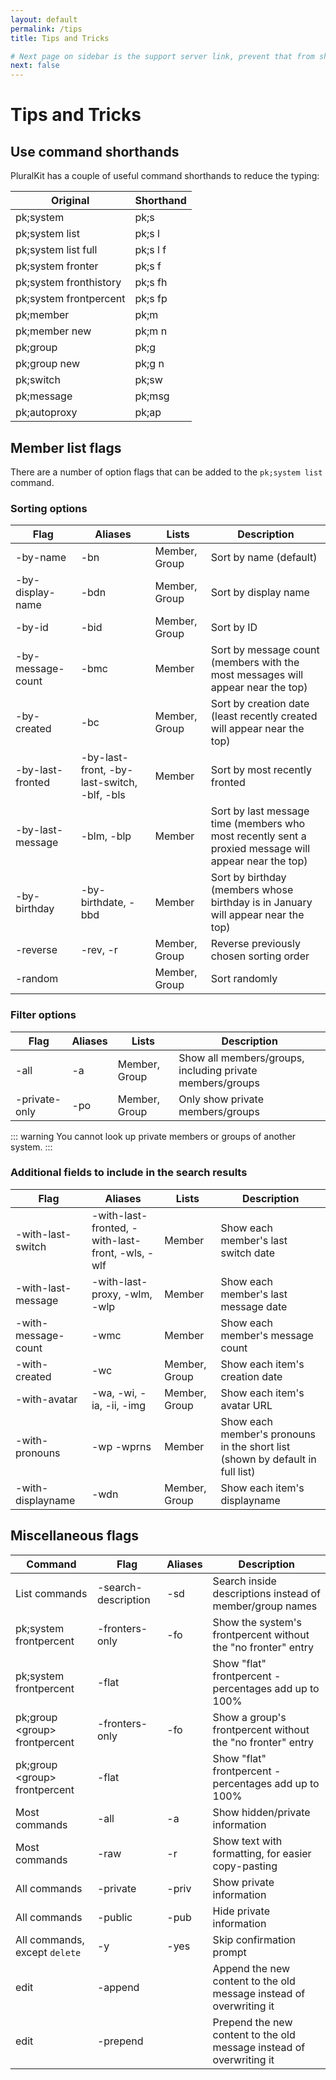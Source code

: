 ```yaml
---
layout: default
permalink: /tips
title: Tips and Tricks

# Next page on sidebar is the support server link, prevent that from showing up here
next: false
---
```


# Tips and Tricks

## Use command shorthands
PluralKit has a couple of useful command shorthands to reduce the typing:

|Original|Shorthand|
|---|---|
|pk;system|pk;s|
|pk;system list|pk;s l|
|pk;system list full|pk;s l f|
|pk;system fronter|pk;s f|
|pk;system fronthistory|pk;s fh|
|pk;system frontpercent|pk;s fp|
|pk;member|pk;m|
|pk;member new|pk;m n|
|pk;group|pk;g|
|pk;group new|pk;g n|
|pk;switch|pk;sw|
|pk;message|pk;msg|
|pk;autoproxy|pk;ap|

## Member list flags
There are a number of option flags that can be added to the `pk;system list` command.

### Sorting options
|Flag|Aliases|Lists|Description|
|---|---|---|---|
|-by-name|-bn|Member, Group|Sort by name (default)|
|-by-display-name|-bdn|Member, Group|Sort by display name|
|-by-id|-bid|Member, Group|Sort by ID|
|-by-message-count|-bmc|Member|Sort by message count (members with the most messages will appear near the top)|
|-by-created|-bc|Member, Group|Sort by creation date (least recently created will appear near the top)|
|-by-last-fronted|-by-last-front, -by-last-switch, -blf, -bls|Member|Sort by most recently fronted|
|-by-last-message|-blm, -blp|Member|Sort by last message time (members who most recently sent a proxied message will appear near the top)|
|-by-birthday|-by-birthdate, -bbd|Member|Sort by birthday (members whose birthday is in January will appear near the top)|
|-reverse|-rev, -r|Member, Group|Reverse previously chosen sorting order|
|-random||Member, Group|Sort randomly|

### Filter options
|Flag|Aliases|Lists|Description|
|---|---|---|---|
|-all|-a|Member, Group|Show all members/groups, including private members/groups|
|-private-only|-po|Member, Group|Only show private members/groups|

::: warning
You cannot look up private members or groups of another system.
:::

### Additional fields to include in the search results
|Flag|Aliases|Lists|Description|
|---|---|---|---|
|-with-last-switch|-with-last-fronted, -with-last-front, -wls, -wlf|Member|Show each member's last switch date|
|-with-last-message|-with-last-proxy, -wlm, -wlp|Member|Show each member's last message date|
|-with-message-count|-wmc|Member|Show each member's message count|
|-with-created|-wc|Member, Group|Show each item's creation date|
|-with-avatar|-wa, -wi, -ia, -ii, -img|Member, Group|Show each item's avatar URL|
|-with-pronouns|-wp -wprns|Member|Show each member's pronouns in the short list (shown by default in full list)|
|-with-displayname|-wdn|Member, Group|Show each item's displayname|

## Miscellaneous flags
|Command|Flag|Aliases|Description|
|---|---|---|---|
|List commands|-search-description|-sd|Search inside descriptions instead of member/group names|
|pk;system frontpercent|-fronters-only|-fo|Show the system's frontpercent without the "no fronter" entry|
|pk;system frontpercent|-flat||Show "flat" frontpercent - percentages add up to 100%|
|pk;group \<group> frontpercent|-fronters-only|-fo|Show a group's frontpercent without the "no fronter" entry|
|pk;group \<group> frontpercent|-flat||Show "flat" frontpercent - percentages add up to 100%|
|Most commands|-all|-a|Show hidden/private information|
|Most commands|-raw|-r|Show text with formatting, for easier copy-pasting|
|All commands|-private|-priv|Show private information|
|All commands|-public|-pub|Hide private information|
|All commands, except `delete`|-y|-yes|Skip confirmation prompt|
|edit|-append||Append the new content to the old message instead of overwriting it|
|edit|-prepend||Prepend the new content to the old message instead of overwriting it|
